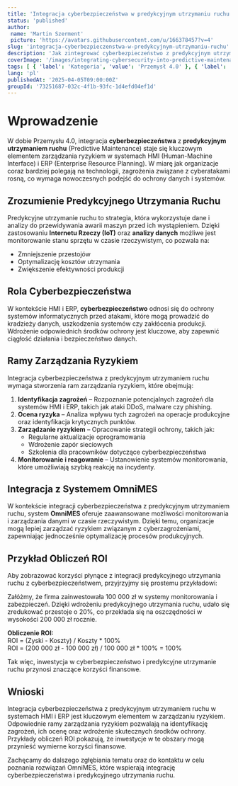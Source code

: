 ```yaml
---
title: 'Integracja cyberbezpieczeństwa w predykcyjnym utrzymaniu ruchu'
status: 'published'
author:
 name: 'Martin Szerment'
 picture: 'https://avatars.githubusercontent.com/u/166378457?v=4'
slug: 'integracja-cyberbezpieczenstwa-w-predykcyjnym-utrzymaniu-ruchu'
description: 'Jak zintegrować cyberbezpieczeństwo z predykcyjnym utrzymaniem ruchu w systemach HMI i ERP.'
coverImage: '/images/integrating-cybersecurity-into-predictive-maintenance-a-risk-management-framework-for-hmi-and-erp-systems.png'
tags: [ { 'label': 'Kategoria', 'value': 'Przemysł 4.0' }, { 'label': 'Temat', 'value': 'Cyberbezpieczeństwo' } ]
lang: 'pl'
publishedAt: '2025-04-05T09:00:00Z'
groupId: '73251687-032c-4f1b-93fc-1d4efd04ef1d'
---
```

# Wprowadzenie

W dobie Przemysłu 4.0, integracja **cyberbezpieczeństwa** z **predykcyjnym utrzymaniem ruchu** (Predictive Maintenance) staje się kluczowym elementem zarządzania ryzykiem w systemach HMI (Human-Machine Interface) i ERP (Enterprise Resource Planning). W miarę jak organizacje coraz bardziej polegają na technologii, zagrożenia związane z cyberatakami rosną, co wymaga nowoczesnych podejść do ochrony danych i systemów.

## Zrozumienie Predykcyjnego Utrzymania Ruchu

Predykcyjne utrzymanie ruchu to strategia, która wykorzystuje dane i analizy do przewidywania awarii maszyn przed ich wystąpieniem. Dzięki zastosowaniu **Internetu Rzeczy (IoT)** oraz **analizy danych** możliwe jest monitorowanie stanu sprzętu w czasie rzeczywistym, co pozwala na:

- Zmniejszenie przestojów
- Optymalizację kosztów utrzymania
- Zwiększenie efektywności produkcji

## Rola Cyberbezpieczeństwa

W kontekście HMI i ERP, **cyberbezpieczeństwo** odnosi się do ochrony systemów informatycznych przed atakami, które mogą prowadzić do kradzieży danych, uszkodzenia systemów czy zakłócenia produkcji. Wdrożenie odpowiednich środków ochrony jest kluczowe, aby zapewnić ciągłość działania i bezpieczeństwo danych.

## Ramy Zarządzania Ryzykiem

Integracja cyberbezpieczeństwa z predykcyjnym utrzymaniem ruchu wymaga stworzenia ram zarządzania ryzykiem, które obejmują:

1. **Identyfikacja zagrożeń** – Rozpoznanie potencjalnych zagrożeń dla systemów HMI i ERP, takich jak ataki DDoS, malware czy phishing.
2. **Ocena ryzyka** – Analiza wpływu tych zagrożeń na operacje produkcyjne oraz identyfikacja krytycznych punktów.
3. **Zarządzanie ryzykiem** – Opracowanie strategii ochrony, takich jak:
   - Regularne aktualizacje oprogramowania
   - Wdrożenie zapór sieciowych
   - Szkolenia dla pracowników dotyczące cyberbezpieczeństwa
4. **Monitorowanie i reagowanie** – Ustanowienie systemów monitorowania, które umożliwiają szybką reakcję na incydenty.

## Integracja z Systemem OmniMES

W kontekście integracji cyberbezpieczeństwa z predykcyjnym utrzymaniem ruchu, system **OmniMES** oferuje zaawansowane możliwości monitorowania i zarządzania danymi w czasie rzeczywistym. Dzięki temu, organizacje mogą lepiej zarządzać ryzykiem związanym z cyberzagrożeniami, zapewniając jednocześnie optymalizację procesów produkcyjnych.

## Przykład Obliczeń ROI

Aby zobrazować korzyści płynące z integracji predykcyjnego utrzymania ruchu z cyberbezpieczeństwem, przyjrzyjmy się prostemu przykładowi:

Załóżmy, że firma zainwestowała 100 000 zł w systemy monitorowania i zabezpieczeń. Dzięki wdrożeniu predykcyjnego utrzymania ruchu, udało się zredukować przestoje o 20%, co przekłada się na oszczędności w wysokości 200 000 zł rocznie. 

**Obliczenie ROI:**  
ROI = (Zyski - Koszty) / Koszty * 100%  
ROI = (200 000 zł - 100 000 zł) / 100 000 zł * 100% = 100%  

Tak więc, inwestycja w cyberbezpieczeństwo i predykcyjne utrzymanie ruchu przynosi znaczące korzyści finansowe.

## Wnioski

Integracja cyberbezpieczeństwa z predykcyjnym utrzymaniem ruchu w systemach HMI i ERP jest kluczowym elementem w zarządzaniu ryzykiem. Odpowiednie ramy zarządzania ryzykiem pozwalają na identyfikację zagrożeń, ich ocenę oraz wdrożenie skutecznych środków ochrony. Przykłady obliczeń ROI pokazują, że inwestycje w te obszary mogą przynieść wymierne korzyści finansowe.

Zachęcamy do dalszego zgłębiania tematu oraz do kontaktu w celu poznania rozwiązań OmniMES, które wspierają integrację cyberbezpieczeństwa i predykcyjnego utrzymania ruchu.
